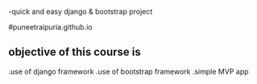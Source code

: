 -quick and easy django & bootstrap project

#puneetraipuria.github.io

## objective of this course is
.use of django framework
.use of bootstrap framework
.simple MVP app
